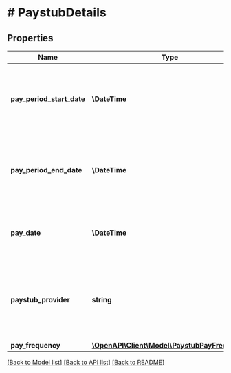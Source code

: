 # # PaystubDetails

## Properties

Name | Type | Description | Notes
------------ | ------------- | ------------- | -------------
**pay_period_start_date** | **\DateTime** | Beginning date of the pay period on the paystub in the &#39;YYYY-MM-DD&#39; format. | [optional]
**pay_period_end_date** | **\DateTime** | Ending date of the pay period on the paystub in the &#39;YYYY-MM-DD&#39; format. | [optional]
**pay_date** | **\DateTime** | Pay date on the paystub in the &#39;YYYY-MM-DD&#39; format. | [optional]
**paystub_provider** | **string** | The name of the payroll provider that generated the paystub, e.g. ADP | [optional]
**pay_frequency** | [**\OpenAPI\Client\Model\PaystubPayFrequency**](PaystubPayFrequency.md) |  | [optional]

[[Back to Model list]](../../README.md#models) [[Back to API list]](../../README.md#endpoints) [[Back to README]](../../README.md)
